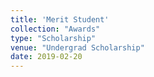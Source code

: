 ```yaml
---
title: 'Merit Student'
collection: "Awards"
type: "Scholarship"
venue: "Undergrad Scholarship"
date: 2019-02-20
---
```

